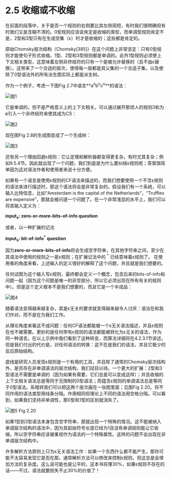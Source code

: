 # 2.5 收缩或不收缩

在前面的段落中，关于是否一个规则的右侧要比其左侧简短，有时我们很明确但有时我们又是含糊不清的。0型规则应该说肯定是收缩的类型，而单调型规则肯定不是，2型和3型只有在生成空集（ε）时才是收缩的；这些都是肯定的。

原始Chomsky层次结构（Chomsky[385]）在这个问题上非常坚定：只有0型规则才能使句子形式收缩。1型、2型和3型规则都是单调的。此外1型规则必须使上下文相关类型，这意味着左侧非终结符的只有一个是被允许替换的（且不由ε替换）。这带来了一个合适的层次，使得每一层都是其父集的一个合适子集，以及使除了0型语法外的所有派生图实际上都是派生树。

作为一个例子，考虑一下图Fig 2.7中语言**a<sup>n</sup>b<sup>n</sup>c<sup>n</sup>**的语法：

![图1](../../img/2.5_1.png)

它是单调的，但不是严格意义上的上下文相关。可以通过展开那烦人的规则3和为**c**引入一个非终结符来使其成为CS：

![图2](../../img/2.5_2.png)

现在图Fig 2.8的生成图变成了一个生成树：

![图3](../../img/2.5_3.png)

还有另一个理由回避ε规则：它让定理和解析器都变得更复杂，有时尤其复杂；例如9.5.4节。因此就出现了一个问题，我们到底是为什么要纠结ε规则呢；答案很简单因为这对语法作者和使用者来说十分方便。

如果有一个语言是使用ε规则的CF语法来描述的，而我们想要使用一个不含ε规则的语法来进行描述时，那这个语法将会是非常复杂的。假设我们有一个系统，可以输入比特信息，比如“Amsterdam is the capital of the Netherlands”，“Truffles are expensive”，那就会被问道一个问题了。在一个非常浅显的水平上，我们可以将其输入定义为：

**input<sub>s</sub>: zero-or-more-bits-of-info question**

或者，以一种扩展的记法

**input<sub>s</sub>: bit-of-info<sup>*</sup> question**

因为**zero-or-more-bits-of-info**将会生成空字符串，在其他字符串之间，至少在其语法中使用的规则之一是ε规则；在扩展记法中的 <sup>*</sup> 已经意味着ε规则了。 在使用者的角度来看，上述输入的定义很好的解释了这个问题，并且就是我们想要的。

任何试图为这个输入写ε规则，最终都会定义一个概念，包含后来的bits-of-info和问题一起（因为这个问题是唯一的非空部分，所以它必须出现在所有有关的规则中）。但是这个定义根本不是我们想要的，而且它是一个半成品：

![图4](../../img/2.5_4.png)

随着语法变得越来越复杂，其是ε无关的要求就变得越来越令人讨厌：语法在和我们作对，而不是在为我们工作。

从理论角度来看这不成问题：任何CF语法都能被一个ε无关语法描述，并且ε规则在也不被需要。更妙的是任何带有ε规则的语法都能被转化为ε无关的语法，作为同一种语言。在以上示例中我们看到了这种转变，而算法详细将在4.2.3.1节讲述。但是我们付出的代价是，对任何语法的转换：这不在是我们的语法，并且它极少的反应原始结构。

底线是研究人员发现ε规则是一个有用的工具，并且除了通常的Chomsky层次结构外，是否存在非单调语法的层次结构，我们拭目以待。一个更大的扩展：2型和3型语法不需要是单调的（因为如果有需要，它们总是可以变成这样）；并且收缩的上下文相关语法总是等同于无限制的0型语法；而蕴含ε规则的单调语法总是等同于0型语法。系暗转我们可以把这两个层次画在一张图里面；见图Fig 2.20。将不同作用的语法类型用线条分隔。作用相同但理论上不同的语法用空格分隔。可以看到，如果我们坚持非单调性，那0型和1型的区别就消失了。

![图5 Fig 2.20](../../img/2.5_5-Fig.2.20.png)

如果1型到3型语法本身包含空字符串，那就出现一个特殊的情况。这不能被纳入单调层次结构的语法中，因为其起始符号长度已经为1且没有单调规则能让它收缩。所以空字符串应该被重视作为语法的一个特殊属性。这样的问题不会出现在非单调层次结构中。

许多解析方法原则上只为ε无关语法工作：如果一个东西什么都不能产生，那你可能不太容易发现它是否在那。通常解析方法可以修改来控制ε规则，但这总是会增加方法的复杂度。这么说可能也是公平的，这本书将薄30%，如果ε规则不存在的话——不过，语法就要损失不止30%的价值了！
